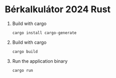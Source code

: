 # Bérkalkulátor 2024 Rust

1. Build with cargo
    ```
    cargo install cargo-generate
    ```
2. Build with cargo
    ```
    cargo build
    ```
3. Run the application binary
     ```
     cargo run
     ```
